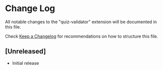 # Change Log

All notable changes to the "quiz-validator" extension will be documented in this file.

Check [Keep a Changelog](http://keepachangelog.com/) for recommendations on how to structure this file.

## [Unreleased]

- Initial release